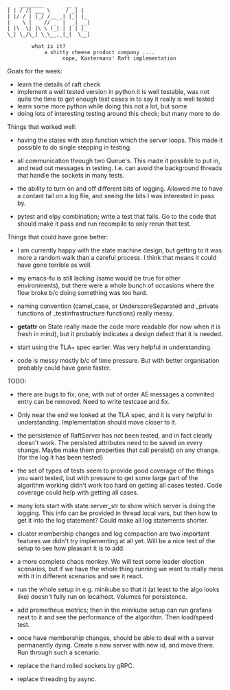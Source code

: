 
    _   ________       __ _
    | | / /| ___ \     / _| |
    | |/ / | |_/ /__ _| |_| |_
    |    \ |    // _` |  _| __|
    | |\  \| |\ \ (_| | | | |_
    \_| \_/\_| \_\__,_|_|  \__|

            what is it?
                a shitty cheese product company ....
                      nope, Kastermans' Raft implementation

Goals for the week:

- learn the details of raft
  check
- implement a well tested version in python
  it is well testable, was not quite the time to get enough test cases
  in to say it really is well tested
- learn some more python while doing this
  not a lot, but some
- doing lots of interesting testing around this
  check; but many more to do


Things that worked well:

- having the states with step function which the server loops.  This
  made it possible to do single stepping in testing.

- all communication through two Queue's.  This made it possible to put
  in, and read out messages in testing.  I.e. can avoid the background
  threads that handle the sockets in many tests.

- the ability to turn on and off different bits of logging.  Allowed
  me to have a contant tail on a log file, and seeing the bits I was
  interested in pass by.

- pytest and elpy combination; write a test that fails.  Go to the
  code that should make it pass and run recompile to only rerun that
  test.


Things that could have gone better:

- I am currently happy with the state machine design, but getting to
  it was more a random walk than a careful process.  I think that
  means it could have gone terrible as well.

- my emacs-fu is still lacking (same would be true for other
  environments), but there were a whole bunch of occasions where the
  flow broke b/c doing something was too hard.

- naming convention (camel_case, or UnderscoreSeparated and _private
  functions of _testinfrastructure functions) really messy.

- __getattr__ on State really made the code more readable (for now
  when it is fresh in mind), but it probably indicates a design defect
  that it is needed.

- start using the TLA+ spec earlier.  Was very helpful in
  understanding.

- code is messy mostly b/c of time pressure.  But with better
  organisation probably could have gone faster.


TODO:

- there are bugs to fix; one, with out of order AE messages a
  commited entry can be removed.  Need to write testcase and fix.

- Only near the end we looked at the TLA spec, and it is very helpful
  in understanding.  Implementation should move closer to it.

- the persistence of RaftServer has not been tested, and in fact
  clearly doesn't work.  The persisted attributes need to be saved on
  every change.  Maybe make them properties that call persist() on any
  change.  (for the log it has been tested)

- the set of types of tests seem to provide good coverage of the
  things you want tested, but with pressure to get some large part of
  the algorithm working didn't work too hard on getting all cases
  tested.  Code coverage could help with getting all cases.

- many lots start with state.server_str to show which server is doing
  the logging.  This info can be provided in thread local vars, but
  then how to get it into the log statement?  Could make all log
  statements shorter.

- cluster membership changes and log compaction are two important
  features we didn't try implementing at all yet.  Will be a nice test
  of the setup to see how pleasant it is to add.

- a more complete chaos monkey.  We will test some leader election
  scenarios, but if we have the whole thing running we want to really
  mess with it in different scenarios and see it react.

- run the whole setup in e.g. minikube so that it (at least to the
  algo looks like) doesn't fully run on localhost.  Volumes for
  persistence.

- add prometheus metrics; then in the minikube setup can run grafana
  next to it and see the performance of the algorithm.  Then
  load/speed test.

- once have membership changes, should be able to deal with a server
  permanently dying.  Create a new server with new id, and move there.
  Run through such a scenario.

- replace the hand rolled sockets by gRPC.

- replace threading by async.